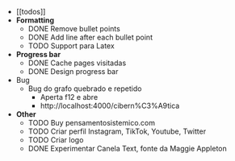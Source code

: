 ---
---

- [[todos]]
- **Formatting**
	- DONE Remove bullet points
	- DONE Add line after each bullet point
	- TODO Support para Latex
- **Progress bar**
	- DONE Cache pages visitadas
	- DONE Design progress bar
- Bug
	- Bug do grafo quebrado e repetido
		- Aperta f12 e abre
		- http://localhost:4000/cibern%C3%A9tica
- **Other**
	- TODO Buy pensamentosistemico.com
	- TODO Criar perfil Instagram, TikTok, Youtube, Twitter
	- TODO Criar logo
	- DONE Experimentar Canela Text, fonte da Maggie Appleton